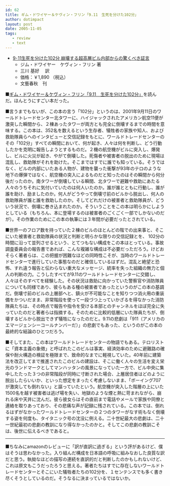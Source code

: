 ```yaml
---
id: 62
title: ギム・ドワイヤー＆ケヴィン・フリン「9.11　生死を分けた102分」
author: dotimpact
layout: post
date: 2005-11-05
tags:
   - review
   - text
---
```

  * [9･11生死を分けた102分 崩壊する超高層ビル内部からの驚くべき証言][1] 
      * ジム・ドワイヤー　ケヴィン・フリン 著
      * 三川 基好 　訳
      * 価格：￥1,890 （税込）
      * 文藝春秋　刊

■[ギム・ドワイヤー＆ケヴィン・フリン「9.11　生死を分けた102分」][1]を読んだ。ほんとうにすごい本だった。

■言うまでもないが、この本の言う「102分」というのは、2001年9月11日のワールドトレードセンター北タワーに、ハイジャックされたアメリカン航空11便が激突した瞬間から、２棟あったタワーが両方とも完全に倒壊するまでの時間を意味する。この本は、352名を数えるという生存者、犠牲者の家族や知人、および救助隊員らへのインタビューと交信記録をもとに、ワールドトレードセンターのその「102分」すべての瞬間において、何が起き、人々は何を判断し、どう行動したかを克明に報告しようとするものだ。２機の航空機がビルに突入し、爆発し、ビルに火災が起き、やがて倒壊した。死傷者や被害者の脱出のために現場は混乱し、救助隊がそれを助けた。そこまではすでに誰でも知っている。そうではなく、ビルの内部にいたある人物が、建物を襲った衝撃が93年のテロのような地下の爆弾ではなく、航空機の突入によるものだと知ったのはその瞬間から何分後だったのか。南タワーが倒壊している瞬間、北タワーで避難や救助にあたる人々のうちそれに気付いていたのは何人いたのか。誰が誰とともに行動し、誰が誰を助け、励ましたのか。何人がどうやって倒壊寸前のビルから脱出し、何人の救助隊員が誰と誰を救助したのか。そしてどれだけの被害者と救助隊員が、どういう状況で、倒壊に巻き込まれたのか。そういうことをこの本は明らかにしようとしている（もちろん、本に登場するのは被害者のごくごく一部でしかないのだが）。その作業のためにこの本の執筆には３年間が必要だったとされている。

■世界一のフロア数を持っていた２棟のビルのほとんどの階での出来事と、そこにいた被害者と救助隊員の状況と判断と明らかな限りの交信記録とを、 102分の時間に沿って並列させるという、とてつもない構成をこの本はとっている。事故調査委員会の報告書であれば、こんな複雑な構成は不必要だっただろう。けどおそらく著者らは、この把握が困難なほどの同時性こそが、当時のワールドトレードセンターで進行していた事態なのだと確信しているはずだ。混乱と絶望と恐怖、すれ違う報告と伝わらない重大なメッセージ、統率を失った組織の無力と個人の判断の力。こうしたすべてが9.11のワールドトレードセンターに交錯し、人々はそのすべてを経験した。その状況は救助に向かっていた警察官や消防隊員についても同様であり、彼らもある種の被害者であったというのがこの本の基調だ。倒壊寸前のビルの上層部へと、鎮火が不可能なことを知りつつ消火用の重装備をかついだまま、非常階段を使って一段づつ上っていかざるを得なかった消防隊員たちは、その時点で報告や指令を受ける本部とのチャンネルをほぼ完全に失っていたのだと著者らは指摘する。そのために比較的低層にいた隊員たちが、倒壊するビルから脱出できず犠牲になったのだと。9.11の悲劇は「911（アメリカのエマージェンシーコールナンバーだ）」の悲劇でもあった、というのがこの本の最終的な結論のひとつだろう。

■そしてまた、この本はワールドトレードセンターの物語でもある。テロリストに「資本主義の象徴」と呼ばれたこのビルは事実、経済効率のために避難路の確保や耐火構造の検証を極限まで、致命的なまでに軽視していた。40年前に建築法を改正してまで推進されたこのビルの建設は、そこに働く人々の生活を変え栄光のランドマークとしてマンハッタンの風景になっていた一方で、ビル中央に集中したたった３つの非常階段が同時に寸断された場合、上層居住者はどのように脱出したらいいか、といった想定をまったく考慮しないまま、「ボーイング707が激突しても倒れない」と謳っていたという。航空機が突入した階層の上にいた1500名を越す被害者は逃げ場を失い、地獄のような煙と熱に苛まれながら、崩れる床や天井に沈んだ。彼ら彼女らはその直前まで電話やメールで家族や同僚と連絡を取りあっており、その悲痛な声が記録に残されている。この本では、倒れるはずがなかったワールドトレードセンターの２つのタワーがなす術もなく倒壊する姿を何度も、タイタニック号の沈没に例える。二十世紀最大の悲劇は、二十一世紀最初の悲劇の教訓になり得なかったのかと。そしてこの悲劇の教訓こそは、後世に伝えるべきであると。

* * *

■ちなみにamazonのレビューに「訳が直訳に過ぎる」という評があるけど、僕はそうは思わなかった。入り組んだ構成を日本語の呼吸に組みなおした良質な訳だと思う。執拗なほどの描写の連続を直訳的だと判断したのかもしれないけど、これは原文もこうだったろうと思える。著者たちはすでに存在しないワールドトレードセンターとそこにいた犠牲者たちの102分を、１センテンスでも多く書き尽くそうとしているのだ。そうなるに決まっているではないか。

 [1]: http://www.amazon.co.jp/exec/obidos/ASIN/4163674306/dotimpact-22/ref=nosim/
